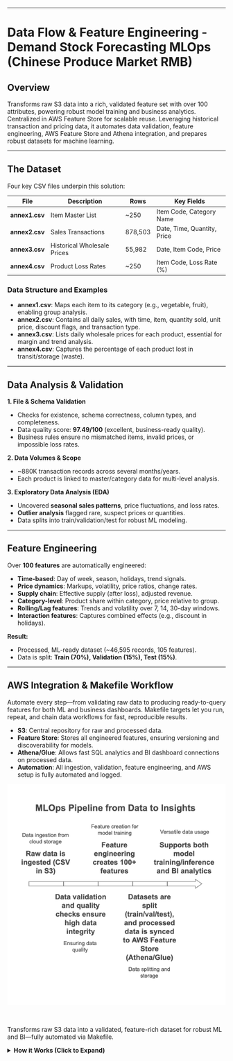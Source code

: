 
---

# Data Flow & Feature Engineering - Demand Stock Forecasting MLOps (Chinese Produce Market RMB)

## Overview

Transforms raw S3 data into a rich, validated feature set with over 100 attributes, powering robust model training and business analytics. Centralized in AWS Feature Store for scalable reuse. Leveraging historical transaction and pricing data, it automates data validation, feature engineering, AWS Feature Store and Athena integration, and prepares robust datasets for machine learning.

---

## The Dataset

Four key CSV files underpin this solution:

| File           | Description                 | Rows    | Key Fields                  |
| -------------- | --------------------------- | ------- | --------------------------- |
| **annex1.csv** | Item Master List            | \~250   | Item Code, Category Name    |
| **annex2.csv** | Sales Transactions          | 878,503 | Date, Time, Quantity, Price |
| **annex3.csv** | Historical Wholesale Prices | 55,982  | Date, Item Code, Price      |
| **annex4.csv** | Product Loss Rates          | \~250   | Item Code, Loss Rate (%)    |

### **Data Structure and Examples**

* **annex1.csv**: Maps each item to its category (e.g., vegetable, fruit), enabling group analysis.
* **annex2.csv**: Contains all daily sales, with time, item, quantity sold, unit price, discount flags, and transaction type.
* **annex3.csv**: Lists daily wholesale prices for each product, essential for margin and trend analysis.
* **annex4.csv**: Captures the percentage of each product lost in transit/storage (waste).

---

## Data Analysis & Validation

**1. File & Schema Validation**

* Checks for existence, schema correctness, column types, and completeness.
* Data quality score: **97.49/100** (excellent, business-ready quality).
* Business rules ensure no mismatched items, invalid prices, or impossible loss rates.

**2. Data Volumes & Scope**

* \~880K transaction records across several months/years.
* Each product is linked to master/category data for multi-level analysis.

**3. Exploratory Data Analysis (EDA)**

* Uncovered **seasonal sales patterns**, price fluctuations, and loss rates.
* **Outlier analysis** flagged rare, suspect prices or quantities.
* Data splits into train/validation/test for robust ML modeling.

---

## Feature Engineering

Over **100 features** are automatically engineered:

* **Time-based**: Day of week, season, holidays, trend signals.
* **Price dynamics**: Markups, volatility, price ratios, change rates.
* **Supply chain**: Effective supply (after loss), adjusted revenue.
* **Category-level**: Product share within category, price relative to group.
* **Rolling/Lag features**: Trends and volatility over 7, 14, 30-day windows.
* **Interaction features**: Captures combined effects (e.g., discount in holidays).

**Result:**

* Processed, ML-ready dataset (\~46,595 records, 105 features).
* Data is split: **Train (70%), Validation (15%), Test (15%)**.

---

## AWS Integration & Makefile Workflow
Automate every step—from validating raw data to producing ready-to-query features for both ML and business dashboards. Makefile targets let you run, repeat, and chain data workflows for fast, reproducible results.

* **S3**: Central repository for raw and processed data.
* **Feature Store**: Stores all engineered features, ensuring versioning and discoverability for models.
* **Athena/Glue**: Allows fast SQL analytics and BI dashboard connections on processed data.
* **Automation**: All ingestion, validation, feature engineering, and AWS setup is fully automated and logged.

![Data Processing, Feature Engineering and Ingestion](./images/data_processing_and_feature_flow.png)

<br/>

Transforms raw S3 data into a validated, feature-rich dataset for robust ML and BI—fully automated via Makefile.

<details> <summary><b>How it Works (Click to Expand)</b></summary>
<ul>
    <li>Data Validation: Checks data quality, schema, and completeness.</li>
    <li>Feature Engineering: Builds 100+ features for forecasting.</li>
    <li>Feature Store & Athena Integration: Syncs processed data to AWS for both ML and analytics.</li>
    <li>Business Intelligence: Ready-to-query in Athena and for dashboarding.</li>
</ul>
    
<code>
```bash
# Validate data for completeness and schema consistency
make validate-data

# Generate engineered features for modeling
make process-features

# Integrate processed data with SageMaker Feature Store
make setup-feature-store

# Set up Athena tables for BI analytics
make setup-athena

# Or, run the full pipeline (validation, features, feature store, Athena)
make setup-data-infrastructure

# Verify Athena table accessibility and run BI sample queries
make verify-athena
make run-sample-queries

# Pipeline combos for specific use cases:
make pipeline-data-basic        # validation + features
make pipeline-data-analytics    # + Athena setup
make pipeline-data-ml           # + Feature Store
make pipeline-data-full         # all integrations
make pipeline-bi                # full BI workflow, verification & sample queries
```    
</code>
</details>



**Key Scripts Referenced:**

* [`src/data_processing/data_validation.py`](src/data_processing/data_validation.py)
* [`src/data_processing/feature_engineering.py`](src/data_processing/feature_engineering.py)
* [`src/data_processing/feature_store_integration.py`](src/data_processing/feature_store_integration.py)
* [`scripts/run_sample_queries.py`](scripts/run_sample_queries.py)

**Configurable:** All paths and parameters are set in [`config.yaml`](config.yaml).

---

## Business Impact 

* **Accurate, explainable forecasts** for pricing, demand, and waste reduction.
* **Real-time and batch predictions** ready for dashboards and business workflows.
* **Data-driven insights** power inventory, pricing, and operational decisions.

---

## Quick Start

1. **Upload your raw data** (CSV) to S3 as described above.
2. **Run the provided scripts or pipeline** (see `run_end_to_end_pipeline.ipynb` or `Makefile`).
3. **Explore outputs** in Athena, Feature Store, or via BI dashboards.

---

## Questions?

For more details or technical help, please contact [Bhupal Lambodhar](mailto:btiduwarlambodhar@sandiego.edu) or open an issue in the [GitHub repository](https://github.com/btlambodh/demand-stock-forecasting-mlops).

---

**This guide is suitable for onboarding, project documentation, and executive presentations. Let me know if you want a more technical deep-dive or additional EDA plots/examples!**
